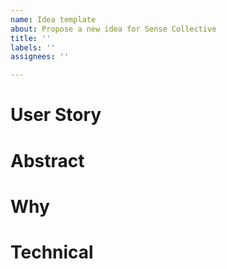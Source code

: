 ```yaml
---
name: Idea template
about: Propose a new idea for Sense Collective
title: ''
labels: ''
assignees: ''

---
```


# User Story

# Abstract

# Why

# Technical
